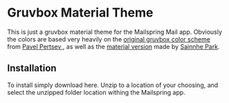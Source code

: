 # Gruvbox Material Theme

This is just a gruvbox material theme for the Mailspring Mail app. Obviously the colors are based very heavily on the [original gruvbox color scheme](https://github.com/morhetz/gruvbox) from [Pavel Pertsev ](https://github.com/morhetz), as well as the [material version](https://github.com/sainnhe/gruvbox-material) made by [Sainnhe Park](https://github.com/sainnhe).

## Installation
To install simply download here. Unzip to a location of your choosing, and select the unzipped folder location withing the Mailspring app. 

